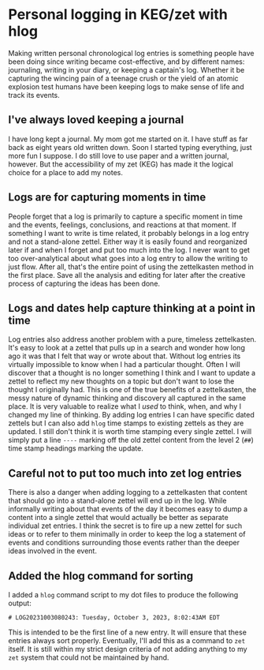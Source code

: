 # Personal logging in KEG/zet with hlog

Making written personal chronological log entries is something people have been doing since writing became cost-effective, and by different names: journaling, writing in your diary, or keeping a captain's log. Whether it be capturing the wincing pain of a teenage crush or the yield of an atomic explosion test humans have been keeping logs to make sense of life and track its events.

## I've always loved keeping a journal

I have long kept a journal. My mom got me started on it. I have stuff as far back as eight years old written down. Soon I started typing everything, just more fun I suppose. I do still love to use paper and a written journal, however. But the accessibility of my zet (KEG) has made it the logical choice for a place to add my notes. 

## Logs are for capturing moments in time

People forget that a log is primarily to capture a specific moment in time and the events, feelings, conclusions, and reactions at that moment. If something I want to write is time related, it probably belongs in a log entry and not a stand-alone zettel. Either way it is easily found and reorganized later if and when I forget and put too much into the log. I never want to get too over-analytical about what goes into a log entry to allow the writing to just flow. After all, that's the entire point of using the zettelkasten method in the first place. Save all the analysis and editing for later after the creative process of capturing the ideas has been done.

## Logs and dates help capture thinking at a point in time

Log entries also address another problem with a pure, timeless zettelkasten. It's easy to look at a zettel that pulls up in a search and wonder how long ago it was that I felt that way or wrote about that. Without log entries its virtually impossible to know when I had a particular thought. Often I will discover that a thought is no longer something I think and I want to update a zettel to reflect my new thoughts on a topic but don't want to lose the thought I originally had. This is one of the true benefits of a zettelkasten, the messy nature of dynamic thinking and discovery all captured in the same place. It is very valuable to realize what I *used* to think, when, and why I changed my line of thinking. By adding log entries I can have specific dated zettels but I can also add `hlog` time stamps to existing zettels as they are updated. I still don't think it is worth time stamping every single zettel. I will simply put a line `----` marking off the old zettel content from the level 2 (`##`) time stamp headings marking the update.

## Careful not to put too much into zet log entries

There is also a danger when adding logging to a zettelkasten that content that should go into a stand-alone zettel will end up in the log. While informally writing about that events of the day it becomes easy to dump a content into a single zettel that would actually be better as separate individual zet entries. I think the secret is to fire up a new zettel for such ideas or to refer to them minimally in order to keep the log a statement of events and conditions surrounding those events rather than the deeper ideas involved in the event.

## Added the hlog command for sorting

I added a `hlog` command script to my dot files to produce the following output:

```
# LOG20231003080243: Tuesday, October 3, 2023, 8:02:43AM EDT
```

This is intended to be the first line of a new entry. It will ensure that these entries always sort properly. Eventually, I'll add this as a command to `zet` itself. It is still within my strict design criteria of not adding anything to my `zet` system that could not be maintained by hand.
